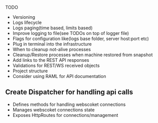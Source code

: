 TODO

- Versioning
- Logs lifecycle
- Logs paging(time based, limits based)
- Improve logging to file(see TODOs on top of logger file)
- Flags for configuration like(logs base folder, server host:port etc)
- Plug in terminal into the infrastructure
- When to cleanup not-alive processes
- Cleanup/Restore processes when machine restored from snapshot
- Add links to the REST API responses
- Validations for REST/WS received objects
- Project structure
- Consider using RAML for API documentation

Create Dispatcher for handling api calls
---
- Defines methods for handling webscoket connections
- Manages webscoket connections state
- Exposes HttpRoutes for connections/management
